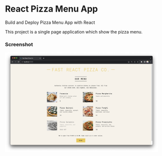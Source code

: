 # React Pizza Menu App

Build and Deploy Pizza Menu App with React

This project is a single page application which show the pizza menu.

### Screenshot

![](/screenshot/app.png)
